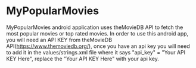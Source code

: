 # MyPopularMovies
MyPopularMovies android application uses theMovieDB API to fetch the most popular movies or top rated movies.
In order to use this android app, you will need an API KEY from theMovieDB API(https://www.themoviedb.org/),
once you have an api key you will need to add it in the values/strings.xml file where it says
"api_key" = "Your API KEY Here", replace the "Your API KEY Here" with your api key.
